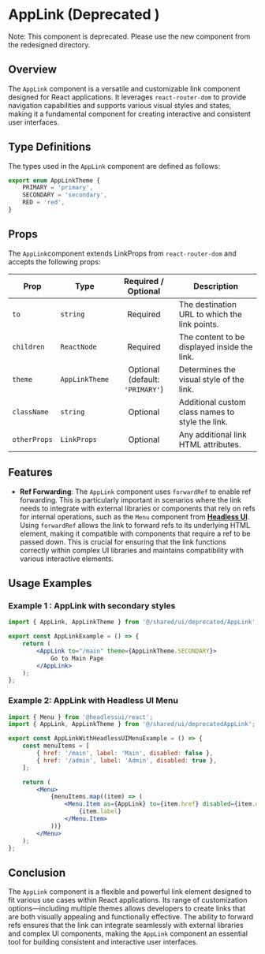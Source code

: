 # AppLink (Deprecated )
Note: This component is deprecated. Please use the new component from the redesigned directory.

## Overview
The `AppLink` component is a versatile and customizable link component designed for React applications.
It leverages `react-router-dom` to provide navigation capabilities and supports various visual styles and states, making it a fundamental component for creating interactive and consistent user interfaces.

## Type Definitions
The types used in the `AppLink` component are defined as follows:
```typescript
export enum AppLinkTheme {
    PRIMARY = 'primary',
    SECONDARY = 'secondary',
    RED = 'red',
}
```
## Props
The `AppLink`component extends LinkProps from `react-router-dom` and accepts the following props:

| Prop              | Type           |       Required / Optional       | Description                                                         |
|-------------------|----------------|:-------------------------------:|---------------------------------------------------------------------|
| `to`              | `string`       |            Required             | The destination URL to which the link points.                     |
| `children`        | `ReactNode`    |            Required             | The content to be displayed inside the link.              |
| `theme`           | `AppLinkTheme` | Optional (default: `'PRIMARY'`) | Determines the visual style of the link.                       |
| `className`       | `string`                                   |            Optional             | Additional custom class names to style the link.                    |
| `otherProps`      | `LinkProps`   |            Optional             | Any additional link HTML attributes.                             |

## Features
- **Ref Forwarding**: The `AppLink` component uses `forwardRef` to enable ref forwarding. This is particularly important in scenarios where the link needs to integrate with external libraries or components that rely on refs for internal operations, such as the `Menu` component from **[Headless UI](https://headlessui.com/)**.
  Using `forwardRef` allows the link to forward refs to its underlying HTML element, making it compatible with components that require a ref to be passed down. This is crucial for ensuring that the link functions correctly within complex UI libraries and maintains compatibility with various interactive elements.


## Usage Examples
### Example 1 : AppLink with secondary styles
```jsx
import { AppLink, AppLinkTheme } from '@/shared/ui/deprecated/AppLink';

export const AppLinkExample = () => {
    return (
        <AppLink to="/main" theme={AppLinkTheme.SECONDARY}>
            Go to Main Page
        </AppLink>
    );
};
```

### Example 2: AppLink with Headless UI Menu
```jsx
import { Menu } from '@headlessui/react';
import { AppLink, AppLinkTheme } from '@/shared/ui/deprecatedAppLink';

export const AppLinkWithHeadlessUIMenuExample = () => {
    const menuItems = [
        { href: '/main', label: 'Main', disabled: false },
        { href: '/admin', label: 'Admin', disabled: true },
    ];

    return (
        <Menu>
            {menuItems.map((item) => (
                <Menu.Item as={AppLink} to={item.href} disabled={item.disabled} key={item.href}>
                    {item.label}
                </Menu.Item>
            ))}
        </Menu>
    );
};
```

## Conclusion
The `AppLink` component is a flexible and powerful link element designed to fit various use cases within React applications. 
Its range of customization options—including multiple themes allows developers to create links that are both visually appealing and functionally effective. 
The ability to forward refs ensures that the link can integrate seamlessly with external libraries and complex UI components, making the `AppLink` component an essential tool for building consistent and interactive user interfaces.
